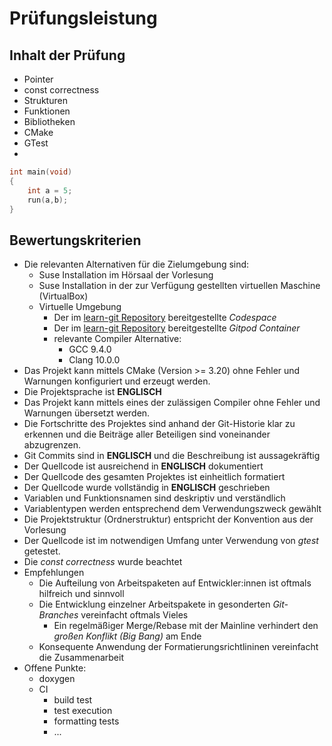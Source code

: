 # Prüfungsleistung

## Inhalt der Prüfung

* Pointer
* const correctness
* Strukturen
* Funktionen
* Bibliotheken
* CMake
* GTest
* 

```C
int main(void)
{
    int a = 5;
    run(a,b);
}
```

## Bewertungskriterien

- Die relevanten Alternativen für die Zielumgebung sind:
  - Suse Installation im Hörsaal der Vorlesung
  - Suse Installation in der zur Verfügung gestellten virtuellen Maschine (VirtualBox)
  - Virtuelle Umgebung
    - Der im [learn-git Repository](https://github.com/BenniWi/learn-git) bereitgestellte *Codespace*
    - Der im [learn-git Repository](https://github.com/BenniWi/learn-git) bereitgestellte *Gitpod Container*
    - relevante Compiler Alternative: 
      - GCC 9.4.0
      - Clang 10.0.0
- Das Projekt kann mittels CMake (Version >= 3.20) ohne Fehler und Warnungen konfiguriert und erzeugt werden.
- Die Projektsprache ist **ENGLISCH**
- Das Projekt kann mittels eines der zulässigen Compiler ohne Fehler und Warnungen übersetzt werden.
- Die Fortschritte des Projektes sind anhand der Git-Historie klar zu erkennen und die Beiträge aller Beteiligen sind voneinander abzugrenzen.
- Git Commits sind in **ENGLISCH** und die Beschreibung ist aussagekräftig
- Der Quellcode ist ausreichend in **ENGLISCH** dokumentiert
- Der Quellcode des gesamten Projektes ist einheitlich formatiert
- Der Quellcode wurde vollständig in **ENGLISCH** geschrieben
- Variablen und Funktionsnamen sind deskriptiv und verständlich
- Variablentypen werden entsprechend dem Verwendungszweck gewählt
- Die Projektstruktur (Ordnerstruktur) entspricht der Konvention aus der Vorlesung
- Der Quellcode ist im notwendigen Umfang unter Verwendung von *gtest* getestet. 
- Die *const correctness* wurde beachtet
- Empfehlungen
  - Die Aufteilung von Arbeitspaketen auf Entwickler:innen ist oftmals hilfreich und sinnvoll
  - Die Entwicklung einzelner Arbeitspakete in gesonderten *Git-Branches* vereinfacht oftmals Vieles
    - Ein regelmäßiger Merge/Rebase mit der Mainline verhindert den *großen Konflikt (Big Bang)* am Ende
  - Konsequente Anwendung der Formatierungsrichtlininen vereinfacht die Zusammenarbeit
- Offene Punkte: 
  - doxygen
  - CI
    - build test
    - test execution
    - formatting tests
    - ...

